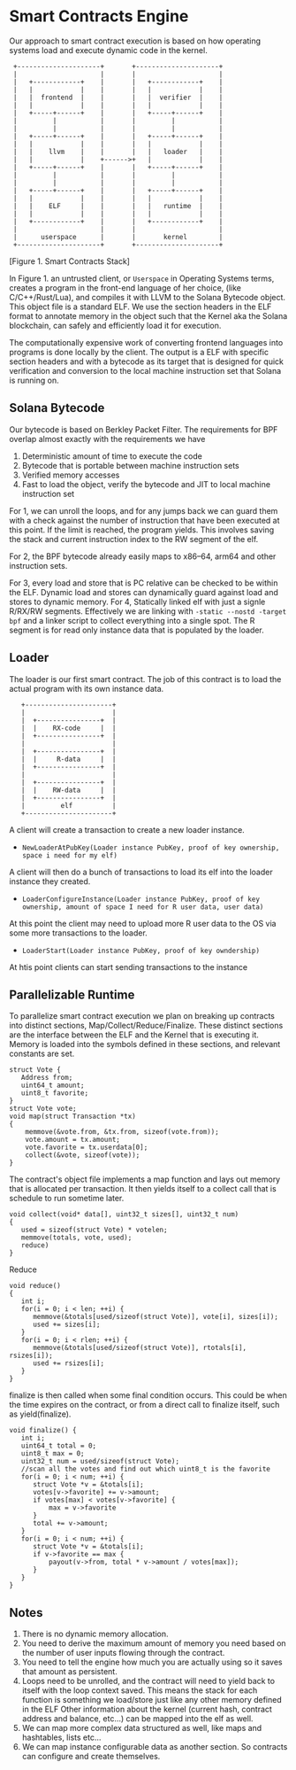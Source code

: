 # Smart Contracts Engine

Our approach to smart contract execution is based on how operating systems load and execute dynamic code in the kernel. 

     +---------------------+       +---------------------+
     |                     |       |                     |
     |   +------------+    |       |   +------------+    |
     |   |            |    |       |   |            |    |
     |   |  frontend  |    |       |   |  verifier  |    |
     |   |            |    |       |   |            |    |
     |   +-----+------+    |       |   +-----+------+    |
     |         |           |       |         |           |
     |         |           |       |         |           |
     |   +-----+------+    |       |   +-----+------+    |
     |   |            |    |       |   |            |    |
     |   |    llvm    |    |       |   |   loader   |    |
     |   |            |    +------>+   |            |    |
     |   +-----+------+    |       |   +-----+------+    |
     |         |           |       |         |           |
     |         |           |       |         |           |
     |   +-----+------+    |       |   +-----+------+    |
     |   |            |    |       |   |            |    |
     |   |    ELF     |    |       |   |   runtime  |    |
     |   |            |    |       |   |            |    |
     |   +------------+    |       |   +------------+    |
     |                     |       |                     |
     |      userspace      |       |       kernel        |
     +---------------------+       +---------------------+


[Figure 1. Smart Contracts Stack]

 In Figure 1. an untrusted client, or `Userspace` in Operating Systems terms, creates a program in the front-end language of her choice, (like C/C++/Rust/Lua), and compiles it with LLVM to the Solana Bytecode object. This object file is a standard ELF. We use the section headers in the ELF format to annotate memory in the object such that the Kernel aka the Solana blockchain, can safely and efficiently load it for execution.

The computationally expensive work of converting frontend languages into programs is done locally by the client. The output is a ELF with specific section headers and with a bytecode as its target that is designed for quick verification and conversion to the local machine instruction set that Solana is running on.

## Solana Bytecode

Our bytecode is based on Berkley Packet Filter. The requirements for BPF overlap almost exactly with the requirements we have

1. Deterministic amount of time to execute the code
2. Bytecode that is portable between machine instruction sets
3. Verified memory accesses
4. Fast to load the object, verify the bytecode and JIT to local machine instruction set

For 1, we can unroll the loops, and for any jumps back we can guard them with a check against the number of instruction that have been executed at this point.  If the limit is reached, the program yields.  This involves saving the stack and current instruction index to the RW segment of the elf.

For 2, the BPF bytecode already easily maps to x86–64, arm64 and other instruction sets. 

For 3, every load and store that is PC relative can be checked to be within the ELF.  Dynamic load and stores can dynamically guard against load and stores to dynamic memory.
For 4, Statically linked elf with just a signle R/RX/RW segments.  Effectively we are linking with `-static --nostd -target bpf` and a linker script to collect everything into a single spot.  The R segment is for read only instance data that is populated by the loader.

## Loader
The loader is our first smart contract. The job of this contract is to load the actual program with its own instance data. 

       +----------------------+
       |                      |
       |  +----------------+  |
       |  |    RX-code     |  |
       |  +----------------+  |
       |                      |
       |  +----------------+  |
       |  |     R-data     |  |
       |  +----------------+  |
       |                      |
       |  +----------------+  |
       |  |    RW-data     |  |
       |  +----------------+  |
       |         elf          |
       +----------------------+

A client will create a transaction to create a new loader instance.
* `NewLoaderAtPubKey(Loader instance PubKey, proof of key ownership, space i need for my elf)`

A client will then do a bunch of transactions to load its elf into the loader instance they created.

* `LoaderConfigureInstance(Loader instance PubKey, proof of key ownership, amount of space I need for R user data, user data)`

At this point the client may need to upload more R user data to the OS via some more transactions to the loader.

* `LoaderStart(Loader instance PubKey, proof of key owndership)`

At htis point clients can start sending transactions to the instance

## Parallelizable Runtime
To parallelize smart contract execution we plan on breaking up contracts into distinct sections, Map/Collect/Reduce/Finalize. These distinct sections are the interface between the ELF and the Kernel that is executing it. Memory is loaded into the symbols defined in these sections, and relevant constants are set.
```
struct Vote {
   Address from;
   uint64_t amount;
   uint8_t favorite;
}
struct Vote vote;
void map(struct Transaction *tx)
{
    memmove(&vote.from, &tx.from, sizeof(vote.from));
    vote.amount = tx.amount;
    vote.favorite = tx.userdata[0];
    collect(&vote, sizeof(vote));
}
```
The contract's object file implements a map function and lays out memory that is allocated per transaction. It then yields itself to a collect call that is schedule to run sometime later.
```
void collect(void* data[], uint32_t sizes[], uint32_t num)
{
   used = sizeof(struct Vote) * votelen;
   memmove(totals, vote, used);
   reduce)
}
```
Reduce
```
void reduce()
{
   int i;
   for(i = 0; i < len; ++i) {
      memmove(&totals[used/sizeof(struct Vote)], vote[i], sizes[i]);
      used += sizes[i];
   }
   for(i = 0; i < rlen; ++i) {
      memmove(&totals[used/sizeof(struct Vote)], rtotals[i], rsizes[i]);
      used += rsizes[i];
   }
}
```
finalize is then called when some final condition occurs. This could be when the time expires on the contract, or from a direct call to finalize itself, such as yield(finalize). 
```
void finalize() {
   int i;
   uint64_t total = 0;
   uint8_t max = 0;
   uint32_t num = used/sizeof(struct Vote);
   //scan all the votes and find out which uint8_t is the favorite
   for(i = 0; i < num; ++i) {
      struct Vote *v = &totals[i];
      votes[v->favorite] += v->amount;
      if votes[max] < votes[v->favorite] {
          max = v->favorite
      }
      total += v->amount;
   }
   for(i = 0; i < num; ++i) {
      struct Vote *v = &totals[i];
      if v->favorite == max {
          payout(v->from, total * v->amount / votes[max]);
      }
   }
}
```
## Notes
1. There is no dynamic memory allocation. 
2. You need to derive the maximum amount of memory you need based on the number of user inputs flowing through the contract.
3. You need to tell the engine how much you are actually using so it saves that amount as persistent.
4. Loops need to be unrolled, and the contract will need to yield back to itself with the loop context saved. This means the stack for each function is something we load/store just like any other memory defined in the ELF
Other information about the kernel (current hash, contract address and balance, etc…) can be mapped into the elf as well.
5. We can map more complex data structured as well, like maps and hashtables, lists etc…
6. We can map instance configurable data as another section. So contracts can configure and create themselves.

